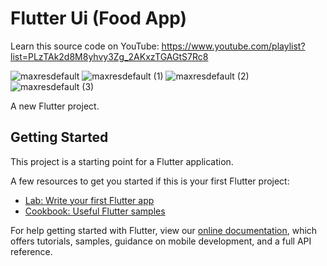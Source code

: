 # Flutter Ui (Food App)

Learn this source code on YouTube:
https://www.youtube.com/playlist?list=PLzTAk2d8M8yhvy3Zg_2AKxzTGAGtS7Rc8

![maxresdefault](https://user-images.githubusercontent.com/87581799/133892081-14890c73-f0ce-4e8a-b984-dc7682c813d1.jpg)
![maxresdefault (1)](https://user-images.githubusercontent.com/87581799/133892085-8fea8406-9891-434b-b458-c96c077c2aa1.jpg)
![maxresdefault (2)](https://user-images.githubusercontent.com/87581799/133892090-74fe77c4-94a3-4f7d-af42-427b2738c85c.jpg)
![maxresdefault (3)](https://user-images.githubusercontent.com/87581799/133892131-ef4ba73d-6753-41b0-a5ae-d4bb43466e52.jpg)

A new Flutter project.

## Getting Started

This project is a starting point for a Flutter application.

A few resources to get you started if this is your first Flutter project:

- [Lab: Write your first Flutter app](https://flutter.dev/docs/get-started/codelab)
- [Cookbook: Useful Flutter samples](https://flutter.dev/docs/cookbook)

For help getting started with Flutter, view our
[online documentation](https://flutter.dev/docs), which offers tutorials,
samples, guidance on mobile development, and a full API reference.
